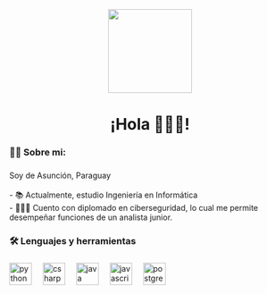 <div align="center">
  <img height="150" src="https://media3.giphy.com/media/v1.Y2lkPTc5MGI3NjExa2FuMDZqazduNDQ1ODRwc3FubTFuOWNqMzN3d2VuanU4N3htczc5ciZlcD12MV9pbnRlcm5hbF9naWZfYnlfaWQmY3Q9cw/2jHNMiAag8pCNDEMfJ/giphy.gifhttps://media3.giphy.com/media/v1.Y2lkPTc5MGI3NjExa2FuMDZqazduNDQ1ODRwc3FubTFuOWNqMzN3d2VuanU4N3htczc5ciZlcD12MV9pbnRlcm5hbF9naWZfYnlfaWQmY3Q9cw/2jHNMiAag8pCNDEMfJ/giphy.gifhttps://media3.giphy.com/media/v1.Y2lkPTc5MGI3NjExa2FuMDZqazduNDQ1ODRwc3FubTFuOWNqMzN3d2VuanU4N3htczc5ciZlcD12MV9pbnRlcm5hbF9naWZfYnlfaWQmY3Q9cw/2jHNMiAag8pCNDEMfJ/giphy.gifhttps://media3.giphy.com/media/v1.Y2lkPTc5MGI3NjExa2FuMDZqazduNDQ1ODRwc3FubTFuOWNqMzN3d2VuanU4N3htczc5ciZlcD12MV9pbnRlcm5hbF9naWZfYnlfaWQmY3Q9cw/2jHNMiAag8pCNDEMfJ/giphy.gifhttps://media3.giphy.com/media/v1.Y2lkPTc5MGI3NjExa2FuMDZqazduNDQ1ODRwc3FubTFuOWNqMzN3d2VuanU4N3htczc5ciZlcD12MV9pbnRlcm5hbF9naWZfYnlfaWQmY3Q9cw/h/giphy.gifhttps://media3.giphy.com/media/v1.Y2lkPTc5MGI3NjExa2FuMDZqazduNDQ1ODRwc3FubTFuOWNqMzN3d2VuanU4N3htczc5ciZlcD12MV9pbnRlcm5hbF9naWZfYnlfaWQmY3Q9cw/2jHNMiAag8pCNDEMfJ/giphy.gif"  />
</div>

###

<h1 align="center"> ¡Hola 🙋🏻‍♀️! </h1>

###

<h3 align="left">👩‍💻  Sobre mi: </h3>

###

<p align="left">Soy de Asunción, Paraguay<br><br>- 📚 Actualmente, estudio Ingeniería en Informática<br>- 👩🏻‍🎓 Cuento con diplomado en ciberseguridad, lo cual me permite desempeñar funciones de un analista junior.</p>

###

<h3 align="left">🛠 Lenguajes y herramientas</h3>

###

<div align="left">
  <img src="https://cdn.jsdelivr.net/gh/devicons/devicon/icons/python/python-original.svg" height="40" alt="python logo"  />
  <img width="12" />
  <img src="https://cdn.jsdelivr.net/gh/devicons/devicon/icons/csharp/csharp-original.svg" height="40" alt="csharp logo"  />
  <img width="12" />
  <img src="https://cdn.jsdelivr.net/gh/devicons/devicon/icons/java/java-original.svg" height="40" alt="java logo"  />
  <img width="12" />
  <img src="https://cdn.jsdelivr.net/gh/devicons/devicon/icons/javascript/javascript-original.svg" height="40" alt="javascript logo"  />
  <img width="12" />
  <img src="https://cdn.jsdelivr.net/gh/devicons/devicon/icons/postgresql/postgresql-original.svg" height="40" alt="postgresql logo"  />
</div>

###
